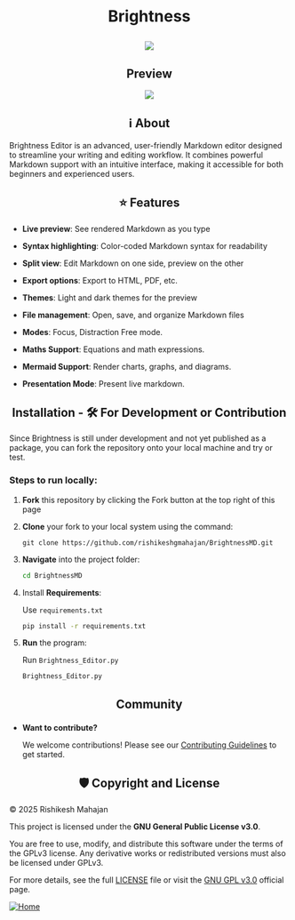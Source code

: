 # <p align='center'>Brightness</p>
<p align='center'><img src="https://github.com/user-attachments/assets/daf3924c-facd-43a9-ab86-6636f637347e" /></p>

<h2 align='center'>Preview</h2>

<p align='center'><img src="https://github.com/user-attachments/assets/6cb9157a-991d-419e-8cf9-e8fd5c520f0a" /></p>

<h2 align='center'>ℹ️ About</h2>
Brightness Editor is an advanced, user-friendly Markdown editor designed to streamline your writing and editing workflow. It combines powerful Markdown support with an intuitive interface, making it accessible for both beginners and experienced users.
 
<h2 align='center'>⭐ Features</h2>

- **Live preview**: See rendered Markdown as you type

- **Syntax highlighting**: Color-coded Markdown syntax for readability
  
- **Split view**: Edit Markdown on one side, preview on the other

- **Export options**: Export to HTML, PDF, etc.

- **Themes**: Light and dark themes for the preview

- **File management**: Open, save, and organize Markdown files

- **Modes**: Focus, Distraction Free mode.

- **Maths Support**: Equations and math expressions.

- **Mermaid Support**: Render charts, graphs, and diagrams.

- **Presentation Mode**: Present live markdown.

<h2 align='center'>Installation - 🛠️ For Development or Contribution</h2>
Since Brightness is still under development and not yet published as a package, you can fork the repository onto your local machine and try or test.
<h3>Steps to run locally:</h3>

1. **Fork** this repository by clicking the Fork button at the top right of this page

2. **Clone** your fork to your local system using the command:
   ```git
   git clone https://github.com/rishikeshgmahajan/BrightnessMD.git
   ```
3. **Navigate** into the project folder:
   ```bash
   cd BrightnessMD
   ```
4. Install **Requirements**:
   
   Use `requirements.txt`
   ```bash
   pip install -r requirements.txt
   ```

5. **Run** the program:
   
   Run `Brightness_Editor.py`
   ```bash
   Brightness_Editor.py
   ```

## <p align='center'>Community</p>

- **Want to contribute?**
  
  We welcome contributions! Please see our [Contributing Guidelines](CONTRIBUTING.md) to get started.

   
<h2 align='center'>🛡️ Copyright and License</h2>

© 2025 Rishikesh Mahajan

This project is licensed under the **GNU General Public License v3.0**.

You are free to use, modify, and distribute this software under the terms of the GPLv3 license. Any derivative works or redistributed versions must also be licensed under GPLv3.

For more details, see the full [LICENSE](LICENSE) file or visit the [GNU GPL v3.0](https://www.gnu.org/licenses/gpl-3.0.en.html) official page.


[![Home](https://img.shields.io/badge/<Home-grey?style=flat)](https://github.com/rishikeshgmahajan/BrightnessMD.git)
